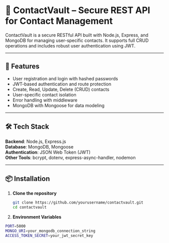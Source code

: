 # 📒 ContactVault – Secure REST API for Contact Management

ContactVault is a secure RESTful API built with Node.js, Express, and MongoDB for managing user-specific contacts. It supports full CRUD operations and includes robust user authentication using JWT.

---

## 🚀 Features

- User registration and login with hashed passwords
- JWT-based authentication and route protection
- Create, Read, Update, Delete (CRUD) contacts
- User-specific contact isolation
- Error handling with middleware
- MongoDB with Mongoose for data modeling

---

## 🛠️ Tech Stack

**Backend**: Node.js, Express.js  
**Database**: MongoDB, Mongoose  
**Authentication**: JSON Web Token (JWT)  
**Other Tools**: bcrypt, dotenv, express-async-handler, nodemon

---

## 📦 Installation

1. **Clone the repository**
   ```bash
   git clone https://github.com/yourusername/contactvault.git
   cd contactvault

2. **Environment Variables**
```bash
PORT=5000
MONGO_URI=your_mongodb_connection_string
ACCESS_TOKEN_SECRET=your_jwt_secret_key
